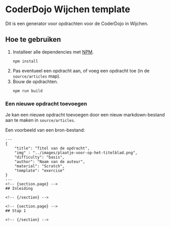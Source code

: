 # CoderDojo Wijchen template
Dit is een generator voor opdrachten voor de CoderDojo in Wijchen. 

## Hoe te gebruiken
1. Installeer alle dependencies met [NPM](https://npmjs.org).
    ```
    npm install
    ```
2. Pas eventueel een opdracht aan, of voeg een opdracht toe (in de `source/articles` map).
3. Bouw de opdrachten.
    ```
    npm run build
    ```

### Een nieuwe opdracht toevoegen
Je kan een nieuwe opdracht toevoegen door een nieuw markdown-bestand aan te maken in `source/articles`. 

Een voorbeeld van een bron-bestand:
```
---
{
	"title": "Titel van de opdracht",
	"img" : "../images/plaatje-voor-op-het-titelblad.png",
	"difficulty": "basis",
	"author": "Naam van de auteur",
	"material": "Scratch",
	"template": "exercise"
}
---
<!-- {section.page} -->
## Inleiding

<!-- {/section} -->

<!-- {section.page} -->
## Stap 1

<!-- {/section} -->
```
